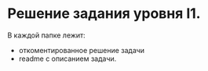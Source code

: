 # Решение задания уровня l1.

В каждой папке лежит:
* откоментированное решение задачи
* readme с описанием задачи.
